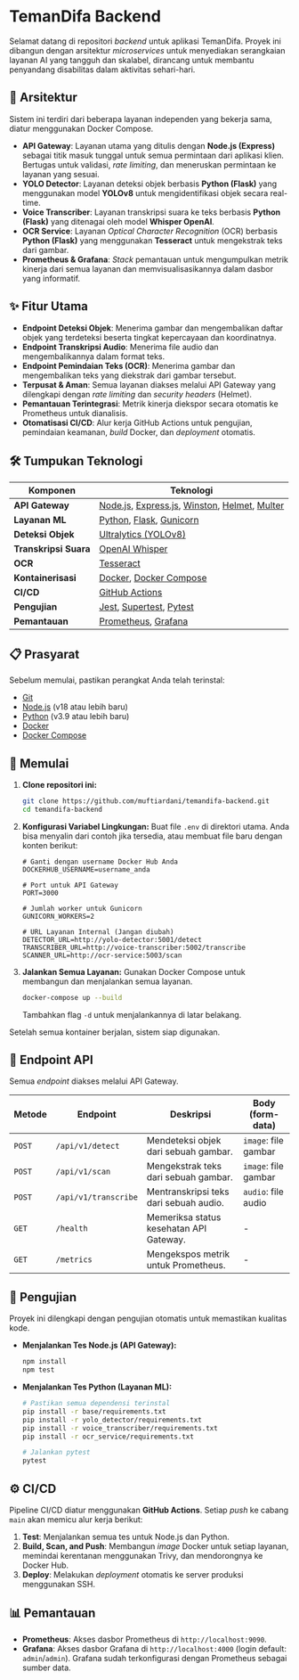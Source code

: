 # TemanDifa Backend

Selamat datang di repositori *backend* untuk aplikasi TemanDifa. Proyek ini dibangun dengan arsitektur *microservices* untuk menyediakan serangkaian layanan AI yang tangguh dan skalabel, dirancang untuk membantu penyandang disabilitas dalam aktivitas sehari-hari.

## 🚀 Arsitektur

Sistem ini terdiri dari beberapa layanan independen yang bekerja sama, diatur menggunakan Docker Compose.

  - **API Gateway**: Layanan utama yang ditulis dengan **Node.js (Express)** sebagai titik masuk tunggal untuk semua permintaan dari aplikasi klien. Bertugas untuk validasi, *rate limiting*, dan meneruskan permintaan ke layanan yang sesuai.
  - **YOLO Detector**: Layanan deteksi objek berbasis **Python (Flask)** yang menggunakan model **YOLOv8** untuk mengidentifikasi objek secara real-time.
  - **Voice Transcriber**: Layanan transkripsi suara ke teks berbasis **Python (Flask)** yang ditenagai oleh model **Whisper OpenAI**.
  - **OCR Service**: Layanan *Optical Character Recognition* (OCR) berbasis **Python (Flask)** yang menggunakan **Tesseract** untuk mengekstrak teks dari gambar.
  - **Prometheus & Grafana**: *Stack* pemantauan untuk mengumpulkan metrik kinerja dari semua layanan dan memvisualisasikannya dalam dasbor yang informatif.

## ✨ Fitur Utama

  - **Endpoint Deteksi Objek**: Menerima gambar dan mengembalikan daftar objek yang terdeteksi beserta tingkat kepercayaan dan koordinatnya.
  - **Endpoint Transkripsi Audio**: Menerima file audio dan mengembalikannya dalam format teks.
  - **Endpoint Pemindaian Teks (OCR)**: Menerima gambar dan mengembalikan teks yang diekstrak dari gambar tersebut.
  - **Terpusat & Aman**: Semua layanan diakses melalui API Gateway yang dilengkapi dengan *rate limiting* dan *security headers* (Helmet).
  - **Pemantauan Terintegrasi**: Metrik kinerja diekspor secara otomatis ke Prometheus untuk dianalisis.
  - **Otomatisasi CI/CD**: Alur kerja GitHub Actions untuk pengujian, pemindaian keamanan, *build* Docker, dan *deployment* otomatis.

## 🛠️ Tumpukan Teknologi

| Komponen            | Teknologi                                                                                                                                                                                                                                                                                       |
| ------------------- | ----------------------------------------------------------------------------------------------------------------------------------------------------------------------------------------------------------------------------------------------------------------------------------------------- |
| **API Gateway** | [Node.js](https://nodejs.org/), [Express.js](https://expressjs.com/), [Winston](https://github.com/winstonjs/winston), [Helmet](https://helmetjs.github.io/), [Multer](https://github.com/expressjs/multer)                                                                                         |
| **Layanan ML** | [Python](https://www.python.org/), [Flask](https://flask.palletsprojects.com/), [Gunicorn](https://gunicorn.org/)                                                                                                                                                                                  |
| **Deteksi Objek** | [Ultralytics (YOLOv8)](https://docs.ultralytics.com/models/yolov8/)                                                                                                                                                                                                                                                |
| **Transkripsi Suara** | [OpenAI Whisper](https://openai.com/research/whisper)                                                                                                                                                                                                                                           |
| **OCR** | [Tesseract](https://github.com/tesseract-ocr/tesseract)                                                                                                                                                                                                                                         |
| **Kontainerisasi** | [Docker](https://www.docker.com/), [Docker Compose](https://docs.docker.com/compose/)                                                                                                                                                                                                            |
| **CI/CD** | [GitHub Actions](https://github.com/features/actions)                                                                                                                                                                                                                                           |
| **Pengujian** | [Jest](https://jestjs.io/), [Supertest](https://github.com/visionmedia/supertest), [Pytest](https://docs.pytest.org/)                                                                                                                                                                            |
| **Pemantauan** | [Prometheus](https://prometheus.io/), [Grafana](https://grafana.com/)                                                                                                                                                                                                                            |

## 📋 Prasyarat

Sebelum memulai, pastikan perangkat Anda telah terinstal:

  - [Git](https://git-scm.com/)
  - [Node.js](https://nodejs.org/en/) (v18 atau lebih baru)
  - [Python](https://www.python.org/downloads/) (v3.9 atau lebih baru)
  - [Docker](https://docs.docker.com/get-docker/)
  - [Docker Compose](https://docs.docker.com/compose/install/)

## 🚀 Memulai

1.  **Clone repositori ini:**

    ```bash
    git clone https://github.com/muftiardani/temandifa-backend.git
    cd temandifa-backend
    ```

2.  **Konfigurasi Variabel Lingkungan:**
    Buat file `.env` di direktori utama. Anda bisa menyalin dari contoh jika tersedia, atau membuat file baru dengan konten berikut:

    ```env
    # Ganti dengan username Docker Hub Anda
    DOCKERHUB_USERNAME=username_anda

    # Port untuk API Gateway
    PORT=3000

    # Jumlah worker untuk Gunicorn
    GUNICORN_WORKERS=2

    # URL Layanan Internal (Jangan diubah)
    DETECTOR_URL=http://yolo-detector:5001/detect
    TRANSCRIBER_URL=http://voice-transcriber:5002/transcribe
    SCANNER_URL=http://ocr-service:5003/scan
    ```

3.  **Jalankan Semua Layanan:**
    Gunakan Docker Compose untuk membangun dan menjalankan semua layanan.

    ```bash
    docker-compose up --build
    ```

    Tambahkan flag `-d` untuk menjalankannya di latar belakang.

Setelah semua kontainer berjalan, sistem siap digunakan.

## 📡 Endpoint API

Semua *endpoint* diakses melalui API Gateway.

| Metode | Endpoint             | Deskripsi                               | Body (form-data)    |
| ------ | -------------------- | --------------------------------------- | ------------------- |
| `POST` | `/api/v1/detect`     | Mendeteksi objek dari sebuah gambar.    | `image`: file gambar |
| `POST` | `/api/v1/scan`       | Mengekstrak teks dari sebuah gambar.    | `image`: file gambar |
| `POST` | `/api/v1/transcribe` | Mentranskripsi teks dari sebuah audio.  | `audio`: file audio  |
| `GET`  | `/health`            | Memeriksa status kesehatan API Gateway. | -                   |
| `GET`  | `/metrics`           | Mengekspos metrik untuk Prometheus.     | -                   |

## 🧪 Pengujian

Proyek ini dilengkapi dengan pengujian otomatis untuk memastikan kualitas kode.

  - **Menjalankan Tes Node.js (API Gateway):**

    ```bash
    npm install
    npm test
    ```

  - **Menjalankan Tes Python (Layanan ML):**

    ```bash
    # Pastikan semua dependensi terinstal
    pip install -r base/requirements.txt
    pip install -r yolo_detector/requirements.txt
    pip install -r voice_transcriber/requirements.txt
    pip install -r ocr_service/requirements.txt

    # Jalankan pytest
    pytest
    ```

## ⚙️ CI/CD

Pipeline CI/CD diatur menggunakan **GitHub Actions**. Setiap *push* ke cabang `main` akan memicu alur kerja berikut:

1.  **Test**: Menjalankan semua tes untuk Node.js dan Python.
2.  **Build, Scan, and Push**: Membangun *image* Docker untuk setiap layanan, memindai kerentanan menggunakan Trivy, dan mendorongnya ke Docker Hub.
3.  **Deploy**: Melakukan *deployment* otomatis ke server produksi menggunakan SSH.

## 📊 Pemantauan

  - **Prometheus**: Akses dasbor Prometheus di `http://localhost:9090`.
  - **Grafana**: Akses dasbor Grafana di `http://localhost:4000` (login default: `admin`/`admin`). Grafana sudah terkonfigurasi dengan Prometheus sebagai sumber data.